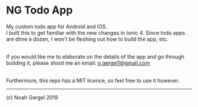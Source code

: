 # NG Todo App
My custom todo app for Android and iOS.<br/>
I built this to get familiar with the new changes in Ionic 4.
Since todo apps are dime a dozen, I won't be fleshing out how
to build the app, etc.<br/><br/>

If you would like me to elaborate on the details of the app and
go through building it, please shoot me an email: n.gergel1@gmail.com
<br/><br/>

Furthermore, this repo has a MIT licence, so feel free to use it however.

---

(c) Noah Gergel 2019